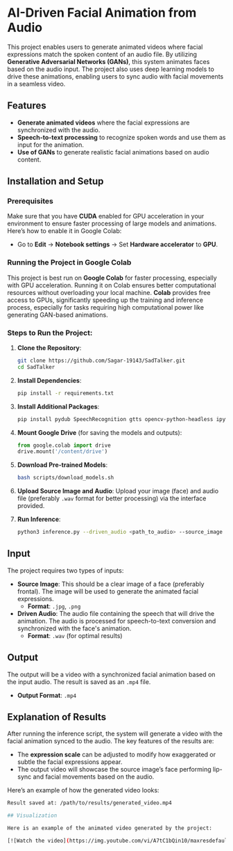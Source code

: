 # AI-Driven Facial Animation from Audio

This project enables users to generate animated videos where facial expressions match the spoken content of an audio file. By utilizing **Generative Adversarial Networks (GANs)**, this system animates faces based on the audio input. The project also uses deep learning models to drive these animations, enabling users to sync audio with facial movements in a seamless video.

## Features
- **Generate animated videos** where the facial expressions are synchronized with the audio.
- **Speech-to-text processing** to recognize spoken words and use them as input for the animation.
- **Use of GANs** to generate realistic facial animations based on audio content.

## Installation and Setup

### Prerequisites
Make sure that you have **CUDA** enabled for GPU acceleration in your environment to ensure faster processing of large models and animations. Here’s how to enable it in Google Colab:
- Go to **Edit** → **Notebook settings** → Set **Hardware accelerator** to **GPU**.

### Running the Project in Google Colab

This project is best run on **Google Colab** for faster processing, especially with GPU acceleration. Running it on Colab ensures better computational resources without overloading your local machine. **Colab** provides free access to GPUs, significantly speeding up the training and inference process, especially for tasks requiring high computational power like generating GAN-based animations.

### Steps to Run the Project:

1. **Clone the Repository**:
    ```bash
    git clone https://github.com/Sagar-19143/SadTalker.git
    cd SadTalker
    ```

2. **Install Dependencies**:
    ```bash
    pip install -r requirements.txt
    ```

3. **Install Additional Packages**:
    ```bash
    pip install pydub SpeechRecognition gtts opencv-python-headless ipywidgets
    ```

4. **Mount Google Drive** (for saving the models and outputs):
    ```python
    from google.colab import drive
    drive.mount('/content/drive')
    ```

5. **Download Pre-trained Models**:
    ```bash
    bash scripts/download_models.sh
    ```

6. **Upload Source Image and Audio**:
   Upload your image (face) and audio file (preferably `.wav` format for better processing) via the interface provided.

7. **Run Inference**:
    ```bash
    python3 inference.py --driven_audio <path_to_audio> --source_image <path_to_image> --result_dir <result_directory> --expression_scale 1.5 --preprocess crop
    ```

## Input

The project requires two types of inputs:
- **Source Image**: This should be a clear image of a face (preferably frontal). The image will be used to generate the animated facial expressions.
  - **Format**: `.jpg`, `.png`
- **Driven Audio**: The audio file containing the speech that will drive the animation. The audio is processed for speech-to-text conversion and synchronized with the face's animation.
  - **Format**: `.wav` (for optimal results)

## Output

The output will be a video with a synchronized facial animation based on the input audio. The result is saved as an `.mp4` file.

- **Output Format**: `.mp4`

## Explanation of Results

After running the inference script, the system will generate a video with the facial animation synced to the audio. The key features of the results are:
- The **expression scale** can be adjusted to modify how exaggerated or subtle the facial expressions appear.
- The output video will showcase the source image’s face performing lip-sync and facial movements based on the audio.

Here’s an example of how the generated video looks:
```bash
Result saved at: /path/to/results/generated_video.mp4

## Visualization

Here is an example of the animated video generated by the project:

[![Watch the video](https://img.youtube.com/vi/A7tC1bQin10/maxresdefault.jpg)](https://www.youtube.com/watch?v=A7tC1bQin10)

